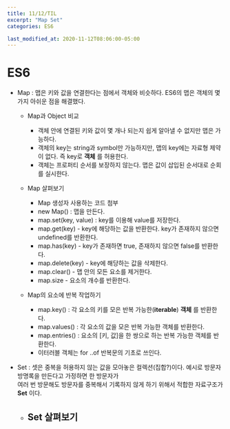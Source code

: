 ```yaml
---
title: 11/12/TIL
excerpt: "Map Set"
categories: ES6

last_modified_at: 2020-11-12T08:06:00-05:00
---
```


# ES6  
  
 - Map : 맵은 키와 값을 연결한다는 점에서 객체와 비슷하다. ES6의 맵은 객체의 몇 가지 아쉬운 점을 해결했다.  

    - Map과 Object 비교  
        - 객체 안에 연결된 키와 값이 몇 개나 되는지 쉽게 알아낼 수 없지만 맵은 가능하다.  
        - 객체의 key는 string과 symbol만 가능하지만, 맵의 key에는 자료형 제약이 없다. 즉 key로 __객체__ 를 허용한다. 
        - 객체는 프로퍼티 순서를 보장하지 않는다. 맵은 값이 삽입된 순서대로 순회를 실시한다.

    - Map 살펴보기  
        - Map 생성자 사용하는 코드 첨부  
        - new Map() : 맵을 만든다.  
        - map.set(key, value) : key를 이용해 value를 저장한다.  
        - map.get(key) - key에 해당하는 값을 반환한다. key가 존재하지 않으면 undefined를 반환한다.  
        - map.has(key) - key가 존재하면 true, 존재하지 않으면 false를 반환한다.  
        - map.delete(key) - key에 해당하는 값을 삭제한다.  
        - map.clear() - 맵 안의 모든 요소를 제거한다.  
        - map.size - 요소의 개수를 반환한다. 

    - Map의 요소에 반복 작업하기  
        - map.key() : 각 요소의 키를 모은 반복 가능한(__iterable__) __객체__ 를 반환한다.  
        - map.values() : 각 요소의 값을 모은 반복 가능한 객체를 반환한다.  
        - map.entries() : 요소의 [키, 값]을 한 쌍으로 하는 반복 가능한 객체를 반환한다.  
        - 이터러블 객체는 for ..of 반복문의 기초로 쓰인다.  
  
  
 - Set : 셋은 중복을 허용하지 않는 값을 모아놓은 컬렉션(집합?)이다. 예시로 방문자 방명록을 만든다고 가정하면 한 방문자가  
 여러 번 방문해도 방문자를 중복해서 기록하지 않게 하기 위해서 적합한 자료구조가 __Set__ 이다.  
   
    - Set 살펴보기  
        - 

